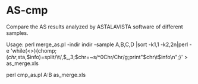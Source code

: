 # AS-cmp
Compare the AS results analyzed by ASTALAVISTA software of different samples.

Usage:
perl merge_as.pl -indir indir -sample A,B,C,D |sort -k1,1 -k2,2n|perl -e 'while(<>){chomp;($chr,$sta,$info)=split/\t/,$_,3;$chr=~s/^0Chr/Chr/g;print"$chr\t$info\n";}' > as_merge.xls

perl cmp_as.pl A:B as_merge.xls


